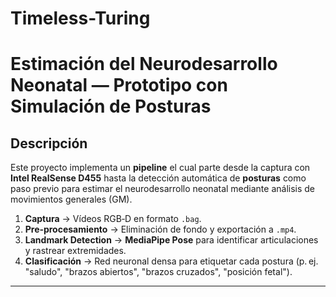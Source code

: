 # Timeless-Turing
# Estimación del Neurodesarrollo Neonatal ― Prototipo con Simulación de Posturas

## Descripción

Este proyecto implementa un **pipeline** el cual parte desde la captura con **Intel RealSense D455** hasta la detección automática de **posturas** como paso previo para estimar el neurodesarrollo neonatal mediante análisis de movimientos generales (GM).

1. **Captura** → Vídeos RGB‑D en formato `.bag`.
2. **Pre‑procesamiento** → Eliminación de fondo y exportación a `.mp4`.
3. **Landmark Detection** → **MediaPipe Pose** para identificar articulaciones y rastrear extremidades.
4. **Clasificación** → Red neuronal densa para etiquetar cada postura (p. ej. "saludo", "brazos abiertos", "brazos cruzados", "posición fetal").

---
